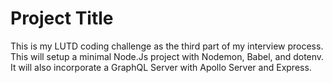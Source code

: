 # Project Title

This is my LUTD coding challenge as the third part of my interview process. This will setup a minimal Node.Js project with Nodemon, Babel, and dotenv. It will also incorporate a GraphQL Server with Apollo Server and Express.